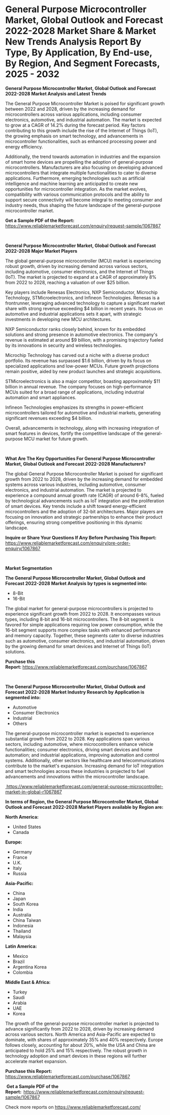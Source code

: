 <p><h1>General Purpose Microcontroller Market, Global Outlook and Forecast 2022-2028 Market Share & Market New Trends Analysis Report By Type, By Application, By End-use, By Region, And Segment Forecasts, 2025 - 2032</h1></p><p><strong>General Purpose Microcontroller Market, Global Outlook and Forecast 2022-2028 Market Analysis and Latest Trends</strong></p>
<p><p>The General Purpose Microcontroller Market is poised for significant growth between 2022 and 2028, driven by the increasing demand for microcontrollers across various applications, including consumer electronics, automotive, and industrial automation. The market is expected to grow at a CAGR of 14.2% during the forecast period. Key factors contributing to this growth include the rise of the Internet of Things (IoT), the growing emphasis on smart technology, and advancements in microcontroller functionalities, such as enhanced processing power and energy efficiency.</p><p>Additionally, the trend towards automation in industries and the expansion of smart home devices are propelling the adoption of general-purpose microcontrollers. Manufacturers are also focusing on developing advanced microcontrollers that integrate multiple functionalities to cater to diverse applications. Furthermore, emerging technologies such as artificial intelligence and machine learning are anticipated to create new opportunities for microcontroller integration. As the market evolves, compatibility with various communication protocols and the ability to support secure connectivity will become integral to meeting consumer and industry needs, thus shaping the future landscape of the general-purpose microcontroller market.</p></p>
<p><strong>Get a Sample PDF of the Report:&nbsp;</strong> <a href="https://www.reliablemarketforecast.com/enquiry/request-sample/1067867?utm_campaign=3503&utm_medium=2&utm_source=Github&utm_content=ia&utm_term=21032025&utm_id=general-purpose-microcontroller-market-global-outlook-and-forecast-2022-2028">https://www.reliablemarketforecast.com/enquiry/request-sample/1067867</a></p>
<p>&nbsp;</p>
<p><strong>General Purpose Microcontroller Market, Global Outlook and Forecast 2022-2028 Major Market Players</strong></p>
<p><p>The global general-purpose microcontroller (MCU) market is experiencing robust growth, driven by increasing demand across various sectors, including automotive, consumer electronics, and the Internet of Things (IoT). The market is projected to expand at a CAGR of approximately 8% from 2022 to 2028, reaching a valuation of over $25 billion.</p><p>Key players include Renesas Electronics, NXP Semiconductor, Microchip Technology, STMicroelectronics, and Infineon Technologies. Renesas is a frontrunner, leveraging advanced technology to capture a significant market share with strong revenue exceeding $4 billion in recent years. Its focus on automotive and industrial applications sets it apart, with strategic investments in developing new MCU architectures.</p><p>NXP Semiconductor ranks closely behind, known for its embedded solutions and strong presence in automotive electronics. The company's revenue is estimated at around $9 billion, with a promising trajectory fueled by its innovations in security and wireless technologies.</p><p>Microchip Technology has carved out a niche with a diverse product portfolio. Its revenue has surpassed $1.6 billion, driven by its focus on specialized applications and low-power MCUs. Future growth projections remain positive, aided by new product launches and strategic acquisitions.</p><p>STMicroelectronics is also a major competitor, boasting approximately $11 billion in annual revenue. The company focuses on high-performance MCUs suited for a broad range of applications, including industrial automation and smart appliances.</p><p>Infineon Technologies emphasizes its strengths in power-efficient microcontrollers tailored for automotive and industrial markets, generating significant revenues exceeding $4 billion. </p><p>Overall, advancements in technology, along with increasing integration of smart features in devices, fortify the competitive landscape of the general-purpose MCU market for future growth.</p></p>
<p>&nbsp;</p>
<p><strong>What Are The Key Opportunities For General Purpose Microcontroller Market, Global Outlook and Forecast 2022-2028 Manufacturers?</strong></p>
<p><p>The global General Purpose Microcontroller Market is poised for significant growth from 2022 to 2028, driven by the increasing demand for embedded systems across various industries, including automotive, consumer electronics, and industrial automation. The market is projected to experience a compound annual growth rate (CAGR) of around 6-8%, fueled by technological advancements such as IoT integration and the proliferation of smart devices. Key trends include a shift toward energy-efficient microcontrollers and the adoption of 32-bit architectures. Major players are focusing on innovation and strategic partnerships to enhance their product offerings, ensuring strong competitive positioning in this dynamic landscape.</p></p>
<p><strong>Inquire or Share Your Questions If Any Before Purchasing This Report:</strong> <a href="https://www.reliablemarketforecast.com/enquiry/pre-order-enquiry/1067867?utm_campaign=3503&utm_medium=2&utm_source=Github&utm_content=ia&utm_term=21032025&utm_id=general-purpose-microcontroller-market-global-outlook-and-forecast-2022-2028">https://www.reliablemarketforecast.com/enquiry/pre-order-enquiry/1067867</a></p>
<p>&nbsp;</p>
<p><strong>Market Segmentation</strong></p>
<p><strong>The General Purpose Microcontroller Market, Global Outlook and Forecast 2022-2028 Market Analysis by types is segmented into:</strong></p>
<p><ul><li>8-Bit</li><li>16-Bit</li></ul></p>
<p><p>The global market for general-purpose microcontrollers is projected to experience significant growth from 2022 to 2028. It encompasses various types, including 8-bit and 16-bit microcontrollers. The 8-bit segment is favored for simple applications requiring low power consumption, while the 16-bit segment supports more complex tasks with enhanced performance and memory capacity. Together, these segments cater to diverse industries such as automotive, consumer electronics, and industrial automation, driven by the growing demand for smart devices and Internet of Things (IoT) solutions.</p></p>
<p><strong>Purchase this Report:&nbsp;</strong><a href="https://www.reliablemarketforecast.com/purchase/1067867?utm_campaign=3503&utm_medium=2&utm_source=Github&utm_content=ia&utm_term=21032025&utm_id=general-purpose-microcontroller-market-global-outlook-and-forecast-2022-2028">https://www.reliablemarketforecast.com/purchase/1067867</a></p>
<p>&nbsp;</p>
<p><strong>The General Purpose Microcontroller Market, Global Outlook and Forecast 2022-2028 Market Industry Research by Application is segmented into:</strong></p>
<p><ul><li>Automotive</li><li>Consumer Electronics</li><li>Industrial</li><li>Others</li></ul></p>
<p><p>The general-purpose microcontroller market is expected to experience substantial growth from 2022 to 2028. Key applications span various sectors, including automotive, where microcontrollers enhance vehicle functionalities; consumer electronics, driving smart devices and home automation; and industrial applications, improving automation and control systems. Additionally, other sectors like healthcare and telecommunications contribute to the market's expansion. Increasing demand for IoT integration and smart technologies across these industries is projected to fuel advancements and innovations within the microcontroller landscape.</p></p>
<p><a href="https://www.reliablemarketforecast.com/general-purpose-microcontroller-market-in-global-r1067867?utm_campaign=3503&utm_medium=2&utm_source=Github&utm_content=ia&utm_term=21032025&utm_id=general-purpose-microcontroller-market-global-outlook-and-forecast-2022-2028">&nbsp;https://www.reliablemarketforecast.com/general-purpose-microcontroller-market-in-global-r1067867</a></p>
<p><strong>In terms of Region, the General Purpose Microcontroller Market, Global Outlook and Forecast 2022-2028 Market Players available by Region are:</strong></p>
<p>
    <p> <strong> North America: </strong>
        <ul>
            <li>United States</li>
            <li>Canada</li>
        </ul>
        </p> 
    <p> <strong> Europe: </strong>
        <ul>
            <li>Germany</li>
            <li>France</li>
            <li>U.K.</li>
            <li>Italy</li>
            <li>Russia</li>
        </ul>
        </p> 
    <p> <strong> Asia-Pacific: </strong>
        <ul>
            <li>China</li>
            <li>Japan</li>
            <li>South Korea</li>
            <li>India</li>
            <li>Australia</li>
            <li>China Taiwan</li>
            <li>Indonesia</li>
            <li>Thailand</li>
            <li>Malaysia</li>
        </ul>
        </p> 
    <p> <strong> Latin America: </strong>
        <ul>
            <li>Mexico</li>
            <li>Brazil</li>
            <li>Argentina Korea</li>
            <li>Colombia</li>
        </ul>
        </p> 
    <p> <strong> Middle East & Africa: </strong>
        <ul>
            <li>Turkey</li>
            <li>Saudi</li>
            <li>Arabia</li>
            <li>UAE</li>
            <li>Korea</li>
        </ul>
    </p>
    </p>
<p><p>The growth of the general-purpose microcontroller market is projected to advance significantly from 2022 to 2028, driven by increasing demand across various sectors. North America and Asia-Pacific are expected to dominate, with shares of approximately 35% and 40% respectively. Europe follows closely, accounting for about 20%, while the USA and China are anticipated to hold 25% and 15% respectively. The robust growth in technology adoption and smart devices in these regions will further accelerate market expansion.</p></p>
<p><strong>Purchase this Report: </strong><a href="https://www.reliablemarketforecast.com/purchase/1067867?utm_campaign=3503&utm_medium=2&utm_source=Github&utm_content=ia&utm_term=21032025&utm_id=general-purpose-microcontroller-market-global-outlook-and-forecast-2022-2028">https://www.reliablemarketforecast.com/purchase/1067867</a></p>
<p>&nbsp;<strong>Get a Sample PDF of the Report:&nbsp;&nbsp;</strong><a href="https://www.reliablemarketforecast.com/enquiry/request-sample/1067867?utm_campaign=3503&utm_medium=2&utm_source=Github&utm_content=ia&utm_term=21032025&utm_id=general-purpose-microcontroller-market-global-outlook-and-forecast-2022-2028">https://www.reliablemarketforecast.com/enquiry/request-sample/1067867</a></p>
<p><strong></strong></p>
<p>Check more reports on <a href="https://www.reliablemarketforecast.com/?utm_campaign=3503&utm_medium=2&utm_source=Github&utm_content=ia&utm_term=21032025&utm_id=general-purpose-microcontroller-market-global-outlook-and-forecast-2022-2028">https://www.reliablemarketforecast.com/</a></p>